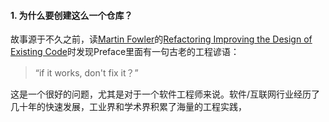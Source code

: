 #### 1. 为什么要创建这么一个仓库？

故事源于不久之前，读[Martin Fowler](https://martinfowler.com/aboutMe.html)的[Refactoring Improving the Design of Existing Code](https://www.amazon.cn/s?_encoding=UTF8&field-keywords=Refactoring%20Improving%20the%20Design%20of%20Existing%20Code&search-alias=books)时发现Preface里面有一句古老的工程谚语：

> “if it works, don't fix it？” 

这是一个很好的问题，尤其是对于一个软件工程师来说。软件/互联网行业经历了几十年的快速发展，工业界和学术界积累了海量的工程实践，